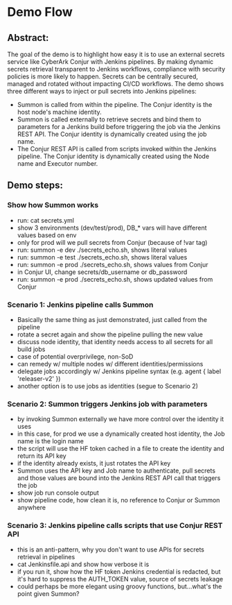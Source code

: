 # Demo Flow
## Abstract: 
The goal of the demo is to highlight how easy it is to use an external secrets service like CyberArk Conjur with Jenkins pipelines. By making dynamic secrets retrieval transparent to Jenkins workflows, compliance with security policies is more likely to happen. Secrets can be centrally secured, managed and rotated without impacting CI/CD workflows.
The demo shows three different ways to inject or pull secrets into Jenkins pipelines:
 - Summon is called from within the pipeline. The Conjur identity is the host node's machine identity.
 - Summon is called externally to retrieve secrets and bind them to parameters for a Jenkins build before triggering the job via the Jenkins REST API. The Conjur identity is dynamically created using the job name.
 - The Conjur REST API is called from scripts invoked within the Jenkins pipeline. The Conjur identity is dynamically created using the Node name and Executor number.

## Demo steps:
### Show how Summon works
  - run: cat secrets.yml
  - show 3 environments (dev/test/prod), DB_* vars will have different values based on env
  - only for prod will we pull secrets from Conjur (because of !var tag)
  - run: summon -e dev ./secrets_echo.sh, shows literal values
  - run: summon -e test ./secrets_echo.sh, shows literal values
  - run: summon -e prod ./secrets_echo.sh, shows values from Conjur
  - in Conjur UI, change secrets/db_username or db_password
  - run: summon -e prod ./secrets_echo.sh, shows updated values from Conjur

### Scenario 1: Jenkins pipeline calls Summon 
  - Basically the same thing as just demonstrated, just called from the pipeline
  - rotate a secret again and show the pipeline pulling the new value
  - discuss node identity, that identity needs access to all secrets for all build jobs
  - case of potential overprivilege, non-SoD
  - can remedy w/ multiple nodes w/ different identities/permissions
  - delegate jobs accordingly w/ Jenkins pipeline syntax (e.g. agent { label 'releaser-v2' })
  - another option is to use jobs as identities (segue to Scenario 2)

### Scenario 2: Summon triggers Jenkins job with parameters
  - by invoking Summon externally we have more control over the identity it uses
  - in this case, for prod we use a dynamically created host identity, the Job name is the login name
  - the script will use the HF token cached in a file to create the identity and return its API key
  - if the identity already exists, it just rotates the API key 
  - Summon uses the API key and Job name to authenticate, pull secrets and those values are bound into the Jenkins REST API call that triggers the job
  - show job run console output
  - show pipeline code, how clean it is, no reference to Conjur or Summon anywhere

### Scenario 3: Jenkins pipeline calls scripts that use Conjur REST API
  - this is an anti-pattern, why you don't want to use APIs for secrets retrieval in pipelines
  - cat Jenkinsfile.api and show how verbose it is
  - if you run it, show how the HF token Jenkins credential is redacted, but it's hard to suppress the AUTH_TOKEN value, source of secrets leakage
  - could perhaps be more elegant using groovy functions, but...what's the point given Summon?
